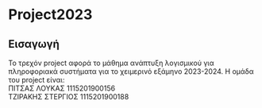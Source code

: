 # Project2023
## Εισαγωγή
Το τρεχόν project αφορά το μάθημα ανάπτυξη λογισμικού για πληροφοριακά συστήματα για το χειμερινό εξάμηνο 2023-2024. Η ομάδα του project είναι:<br>
ΠΙΤΣΑΣ ΛΟΥΚΑΣ 1115201900156<br>
ΤΖΙΡΑΚΗΣ ΣΤΕΡΓΙΟΣ 1115201900188